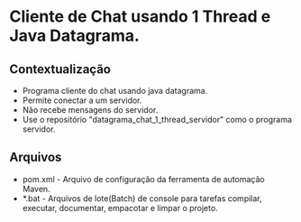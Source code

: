# Cliente de Chat usando 1 Thread e Java Datagrama.

## Contextualização

- Programa cliente do chat usando java datagrama.
- Permite conectar a um servidor.
- Não recebe mensagens do servidor.
- Use o repositório "datagrama_chat_1_thread_servidor" como o programa servidor.

## Arquivos

- pom.xml - Arquivo de configuração da ferramenta de automação Maven.
- *.bat - Arquivos de lote(Batch) de console para tarefas compilar, executar, documentar, empacotar e limpar o projeto.